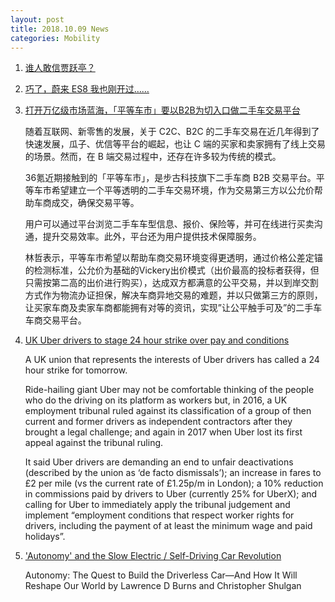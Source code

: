 ```yaml
---
layout: post
title: 2018.10.09 News
categories: Mobility
---
```


1. [谁人敢信贾跃亭？](https://www.huxiu.com/article/265658.html)

2. [巧了，蔚来 ES8 我也刚开过……](https://www.huxiu.com/article/265377.html)

3. [打开万亿级市场蓝海，「平等车市」要以B2B为切入口做二手车交易平台](https://36kr.com/p/5155687.html)

    随着互联网、新零售的发展，关于 C2C、B2C 的二手车交易在近几年得到了快速发展，瓜子、优信等平台的崛起，也让 C 端的买家和卖家拥有了线上交易的场景。然而，在 B 端交易过程中，还存在许多较为传统的模式。

    36氪近期接触到的「平等车市」，是步古科技旗下二手车商 B2B 交易平台。平等车市希望建立一个平等透明的二手车交易环境，作为交易第三方以公允价帮助车商成交，确保交易平等。

    用户可以通过平台浏览二手车车型信息、报价、保险等，并可在线进行买卖沟通，提升交易效率。此外，平台还为用户提供技术保障服务。

    林哲表示，平等车市希望以帮助车商交易环境变得更透明，通过价格公差定锚的检测标准，公允价为基础的Vickery出价模式（出价最高的投标者获得，但只需按第二高的出价进行购买），达成双方都满意的公平交易，并以到岸交割方式作为物流办证担保，解决车商异地交易的难题，并以只做第三方的原则，让买家车商及卖家车商都能拥有对等的资讯，实现”让公平触手可及”的二手车车商交易平台。

4. [UK Uber drivers to stage 24 hour strike over pay and conditions](https://techcrunch.com/2018/10/08/uk-uber-drivers-to-stage-24-hour-strike-over-pay-and-conditions/)

    A UK union that represents the interests of Uber  drivers has called a 24 hour strike for tomorrow.

    Ride-hailing giant Uber may not be comfortable thinking of the people who do the driving on its platform as workers but, in 2016, a UK employment tribunal ruled against its classification of a group of then current and former drivers as independent contractors after they brought a legal challenge; and again in 2017 when Uber lost its first appeal against the tribunal ruling.

    It said Uber drivers are demanding an end to unfair deactivations (described by the union as ‘de facto dismissals’); an increase in fares to £2 per mile (vs the current rate of £1.25p/m in London); a 10% reduction in commissions paid by drivers to Uber (currently 25% for UberX); and calling for Uber to immediately apply the tribunal judgement and implement “employment conditions that respect worker rights for drivers, including the payment of at least the minimum wage and paid holidays”.

5. ['Autonomy' and the Slow Electric / Self-Driving Car Revolution](https://www.insidehighered.com/blogs/technology-and-learning/autonomy-and-slow-electric-self-driving-car-revolution)

    Autonomy: The Quest to Build the Driverless Car—And How It Will Reshape Our World by Lawrence D Burns and Christopher Shulgan

